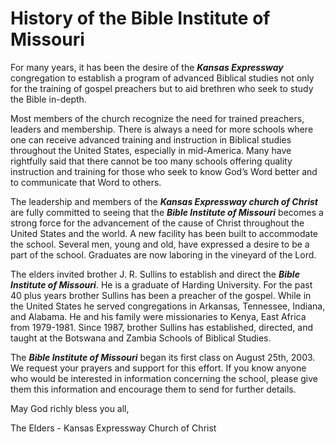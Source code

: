 # History of the Bible Institute of Missouri
For many years, it has been the desire of the **_Kansas Expressway_** congregation to establish a program of advanced Biblical studies not only for the training of gospel preachers but to aid brethren who seek to study the Bible in-depth.

Most members of the church recognize the need for trained preachers, leaders and membership. There is always a need for more schools where one can receive advanced training and instruction in Biblical studies throughout the United States, especially in mid-America. Many have rightfully said that there cannot be too many schools offering quality instruction and training for those who seek to know God’s Word better and to communicate that Word to others.

The leadership and members of the **_Kansas Expressway church of Christ_** are fully committed to seeing that the **_Bible Institute of Missouri_** becomes a strong force for the advancement of the cause of Christ throughout the United States and the world. A new facility has been built to accommodate the school. Several men, young and old, have expressed a desire to be a part of the school. Graduates are now laboring in the vineyard of the Lord.

The elders invited brother J. R. Sullins to establish and direct the **_Bible Institute of Missouri_**. He is a graduate of Harding University. For the past 40 plus years brother Sullins has been a preacher of the gospel. While in the United States he served congregations in Arkansas, Tennessee, Indiana, and Alabama. He and his family were missionaries to Kenya, East Africa from 1979-1981. Since 1987, brother Sullins has established, directed, and taught at the Botswana and Zambia Schools of Biblical Studies.

The **_Bible Institute of Missouri_** began its first class on August 25th, 2003. We request your prayers and support for this effort. If you know anyone who would be interested in information concerning the school, please give them this information and encourage them to send for further details.

May God richly bless you all,

The Elders - Kansas Expressway Church of Christ